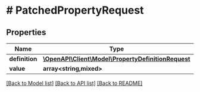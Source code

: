 # # PatchedPropertyRequest

## Properties

Name | Type | Description | Notes
------------ | ------------- | ------------- | -------------
**definition** | [**\OpenAPI\Client\Model\PropertyDefinitionRequest**](PropertyDefinitionRequest.md) |  | [optional]
**value** | **array<string,mixed>** |  | [optional]

[[Back to Model list]](../../README.md#models) [[Back to API list]](../../README.md#endpoints) [[Back to README]](../../README.md)
